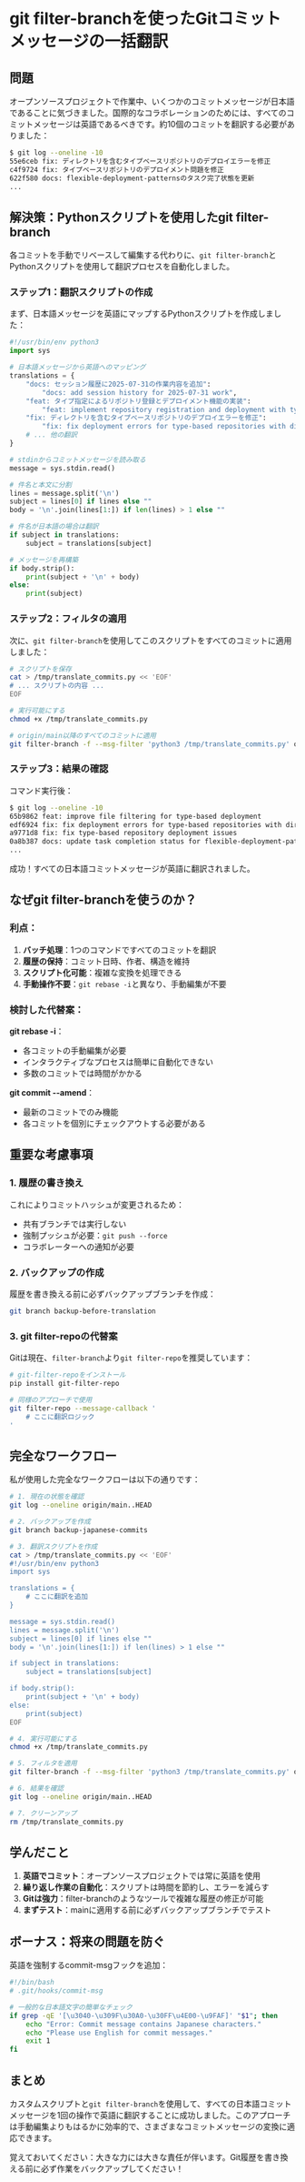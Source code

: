 # git filter-branchを使ったGitコミットメッセージの一括翻訳

## 問題

オープンソースプロジェクトで作業中、いくつかのコミットメッセージが日本語であることに気づきました。国際的なコラボレーションのためには、すべてのコミットメッセージは英語であるべきです。約10個のコミットを翻訳する必要がありました：

```bash
$ git log --oneline -10
55e6ceb fix: ディレクトリを含むタイプベースリポジトリのデプロイエラーを修正
c4f9724 fix: タイプベースリポジトリのデプロイメント問題を修正
622f580 docs: flexible-deployment-patternsのタスク完了状態を更新
...
```

## 解決策：Pythonスクリプトを使用したgit filter-branch

各コミットを手動でリベースして編集する代わりに、`git filter-branch`とPythonスクリプトを使用して翻訳プロセスを自動化しました。

### ステップ1：翻訳スクリプトの作成

まず、日本語メッセージを英語にマップするPythonスクリプトを作成しました：

```python
#!/usr/bin/env python3
import sys

# 日本語メッセージから英語へのマッピング
translations = {
    "docs: セッション履歴に2025-07-31の作業内容を追加": 
        "docs: add session history for 2025-07-31 work",
    "feat: タイプ指定によるリポジトリ登録とデプロイメント機能の実装": 
        "feat: implement repository registration and deployment with type specification",
    "fix: ディレクトリを含むタイプベースリポジトリのデプロイエラーを修正": 
        "fix: fix deployment errors for type-based repositories with directories",
    # ... 他の翻訳
}

# stdinからコミットメッセージを読み取る
message = sys.stdin.read()

# 件名と本文に分割
lines = message.split('\n')
subject = lines[0] if lines else ""
body = '\n'.join(lines[1:]) if len(lines) > 1 else ""

# 件名が日本語の場合は翻訳
if subject in translations:
    subject = translations[subject]

# メッセージを再構築
if body.strip():
    print(subject + '\n' + body)
else:
    print(subject)
```

### ステップ2：フィルタの適用

次に、`git filter-branch`を使用してこのスクリプトをすべてのコミットに適用しました：

```bash
# スクリプトを保存
cat > /tmp/translate_commits.py << 'EOF'
# ... スクリプトの内容 ...
EOF

# 実行可能にする
chmod +x /tmp/translate_commits.py

# origin/main以降のすべてのコミットに適用
git filter-branch -f --msg-filter 'python3 /tmp/translate_commits.py' origin/main..HEAD
```

### ステップ3：結果の確認

コマンド実行後：

```bash
$ git log --oneline -10
65b9862 feat: improve file filtering for type-based deployment
edf6924 fix: fix deployment errors for type-based repositories with directories
a9771d8 fix: fix type-based repository deployment issues
0a8b387 docs: update task completion status for flexible-deployment-patterns
...
```

成功！すべての日本語コミットメッセージが英語に翻訳されました。

## なぜgit filter-branchを使うのか？

### 利点：
1. **バッチ処理**：1つのコマンドですべてのコミットを翻訳
2. **履歴の保持**：コミット日時、作者、構造を維持
3. **スクリプト化可能**：複雑な変換を処理できる
4. **手動操作不要**：`git rebase -i`と異なり、手動編集が不要

### 検討した代替案：

**git rebase -i**：
- 各コミットの手動編集が必要
- インタラクティブなプロセスは簡単に自動化できない
- 多数のコミットでは時間がかかる

**git commit --amend**：
- 最新のコミットでのみ機能
- 各コミットを個別にチェックアウトする必要がある

## 重要な考慮事項

### 1. 履歴の書き換え
これによりコミットハッシュが変更されるため：
- 共有ブランチでは実行しない
- 強制プッシュが必要：`git push --force`
- コラボレーターへの通知が必要

### 2. バックアップの作成
履歴を書き換える前に必ずバックアップブランチを作成：
```bash
git branch backup-before-translation
```

### 3. git filter-repoの代替案
Gitは現在、`filter-branch`より`git filter-repo`を推奨しています：
```bash
# git-filter-repoをインストール
pip install git-filter-repo

# 同様のアプローチで使用
git filter-repo --message-callback '
    # ここに翻訳ロジック
'
```

## 完全なワークフロー

私が使用した完全なワークフローは以下の通りです：

```bash
# 1. 現在の状態を確認
git log --oneline origin/main..HEAD

# 2. バックアップを作成
git branch backup-japanese-commits

# 3. 翻訳スクリプトを作成
cat > /tmp/translate_commits.py << 'EOF'
#!/usr/bin/env python3
import sys

translations = {
    # ここに翻訳を追加
}

message = sys.stdin.read()
lines = message.split('\n')
subject = lines[0] if lines else ""
body = '\n'.join(lines[1:]) if len(lines) > 1 else ""

if subject in translations:
    subject = translations[subject]

if body.strip():
    print(subject + '\n' + body)
else:
    print(subject)
EOF

# 4. 実行可能にする
chmod +x /tmp/translate_commits.py

# 5. フィルタを適用
git filter-branch -f --msg-filter 'python3 /tmp/translate_commits.py' origin/main..HEAD

# 6. 結果を確認
git log --oneline origin/main..HEAD

# 7. クリーンアップ
rm /tmp/translate_commits.py
```

## 学んだこと

1. **英語でコミット**：オープンソースプロジェクトでは常に英語を使用
2. **繰り返し作業の自動化**：スクリプトは時間を節約し、エラーを減らす
3. **Gitは強力**：filter-branchのようなツールで複雑な履歴の修正が可能
4. **まずテスト**：mainに適用する前に必ずバックアップブランチでテスト

## ボーナス：将来の問題を防ぐ

英語を強制するcommit-msgフックを追加：

```bash
#!/bin/bash
# .git/hooks/commit-msg

# 一般的な日本語文字の簡単なチェック
if grep -qE '[\u3040-\u309F\u30A0-\u30FF\u4E00-\u9FAF]' "$1"; then
    echo "Error: Commit message contains Japanese characters."
    echo "Please use English for commit messages."
    exit 1
fi
```

## まとめ

カスタムスクリプトと`git filter-branch`を使用して、すべての日本語コミットメッセージを1回の操作で英語に翻訳することに成功しました。このアプローチは手動編集よりもはるかに効率的で、さまざまなコミットメッセージの変換に適応できます。

覚えておいてください：大きな力には大きな責任が伴います。Git履歴を書き換える前に必ず作業をバックアップしてください！